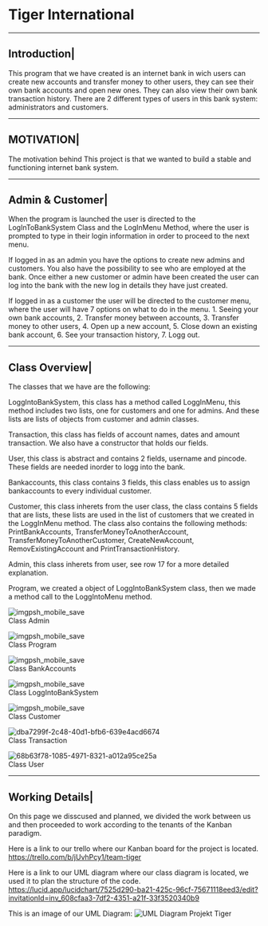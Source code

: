 # Tiger International
-------------
Introduction|
-------------
This program that we have created is an internet bank in wich users can create new accounts and transfer money to other users, they can see their own bank accounts and open new ones. They can also view their own bank transaction history. There are 2 different types of users in this bank system: administrators and customers.

-----------
MOTIVATION|
-----------
The motivation behind This project is that we wanted to build a stable and functioning internet bank system.

-----------------
Admin & Customer|
-----------------
When the program is launched the user is directed to the LogInToBankSystem Class and the LogInMenu Method, where the user is prompted to type in their login information in order to proceed to the next menu.

If logged in as an admin you have the options to create new admins and customers. You also have the possibility to see who are employed at the bank. Once either a new customer or admin have been created the user can log into the bank with the new log in details they have just created.

If logged in as a customer the user will be directed to the customer menu, where the user will have 7 options on what to do in the menu. 1. Seeing your own bank accounts, 2. Transfer money between accounts, 3. Transfer money to other users, 4. Open up a new account, 5. Close down an existing bank account, 6. See your transaction history, 7. Logg out.

---------------
Class Overview|
---------------
The classes that we have are the following:

LoggIntoBankSystem, this class has a method called LoggInMenu, this method includes two lists, one for customers and one for admins. And these lists are lists of objects from customer and admin classes. 

Transaction, this class has fields of account names, dates and amount transaction. We also have a constructor that holds our fields.

User, this class is abstract and contains 2 fields, username and pincode. These fields are needed inorder to logg into the bank.

Bankaccounts, this class contains 3 fields, this class enables us to assign bankaccounts to every individual customer.

Customer, this class inherets from the user class, the class contains 5 fields that are lists, these lists are used in the list of customers that we created in the LoggInMenu method. The class also contains the following methods: PrintBankAccounts, TransferMoneyToAnotherAccount, TransferMoneyToAnotherCustomer, CreateNewAccount, RemovExistingAccount and PrintTransactionHistory.

Admin, this class inherets from user, see row 17 for a more detailed explanation.

Program, we created a object of LoggIntoBankSystem class, then we made a method call to the LoggIntoMenu method.


![imgpsh_mobile_save](https://user-images.githubusercontent.com/91311241/146205838-519c727d-1a33-483f-ace1-3f293ee519bd.jpg)  
Class Admin

![imgpsh_mobile_save](https://user-images.githubusercontent.com/91311241/146206050-dd7dac4b-5ebe-41c3-9f16-bc4b58a9245a.jpg)  
Class Program

![imgpsh_mobile_save](https://user-images.githubusercontent.com/91311241/146206156-5908d6fc-bd50-4faf-9df2-1b50d313923f.jpg)  
 Class BankAccounts
 
![imgpsh_mobile_save](https://user-images.githubusercontent.com/91311241/146206260-6e26c94f-254c-400f-882d-86df3ee0bde5.jpg)  
Class LoggIntoBankSystem

![imgpsh_mobile_save](https://user-images.githubusercontent.com/91311241/146207104-9779c745-0289-4fd8-993c-8e4650cb8d59.jpg)  
 Class Customer
 
![dba7299f-2c48-40d1-bfb6-639e4acd6674](https://user-images.githubusercontent.com/91311241/146208093-9f6355cd-9970-4852-ae91-a9eb2b4b481c.jpg)  
Class Transaction

![68b63f78-1085-4971-8321-a012a95ce25a](https://user-images.githubusercontent.com/91311241/146208135-eb578618-31c0-4739-b0eb-1f0c54360cb9.jpg)  
Class User

----------------
Working Details|
----------------
On this page we disscused and planned, we divided the work between us and then proceeded to work according to the tenants of the Kanban paradigm.

Here is a link to our trello where our Kanban board for the project is located.
https://trello.com/b/jUvhPcy1/team-tiger

Here is a link to our UML diagram where our class diagram is located, we used it to plan the structure of the code.
https://lucid.app/lucidchart/7525d290-ba21-425c-96cf-75671118eed3/edit?invitationId=inv_608cfaa3-7df2-4351-a21f-33f3520340b9

This is an image of our UML Diagram:
![UML Diagram Projekt Tiger](https://user-images.githubusercontent.com/91312416/146557480-f24d2d50-8baf-48f3-b220-9e9c94aeb5a5.png)


